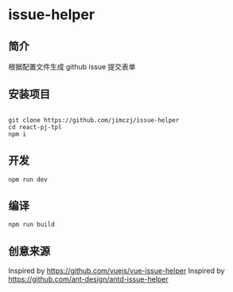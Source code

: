 # issue-helper

## 简介

根据配置文件生成 github issue 提交表单

## 安装项目

```shell

git clone https://github.com/jimczj/issue-helper
cd react-pj-tpl
npm i
```

## 开发

```shell
npm run dev
```

## 编译

```shell
npm run build
```

## 创意来源

Inspired by <https://github.com/vuejs/vue-issue-helper>
Inspired by <https://github.com/ant-design/antd-issue-helper>
